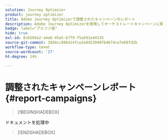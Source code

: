 ```yaml
---
solution: Journey Optimizer
product: journey optimizer
title: Adobe Journey Optimizerで調整されたキャンペーンのレポート
description: Adobe Journey Optimizerを使用してオーケストレートキャンペーンに関するレポートにアクセスする方法を説明します
badge: label="アルファ版"
hide: true
exl-id: 8cb569a2-a4a0-45a5-b7f9-f5a591e44335
source-git-commit: 38d4cc896414fce2e8453940fb4674ce7e60fd2b
workflow-type: tm+mt
source-wordcount: '27'
ht-degree: 14%

---
```


# 調整されたキャンペーンレポート {#report-campaigns}

>[!BEGINSHADEBOX]

ドキュメントを処理中

>[!ENDSHADEBOX]
